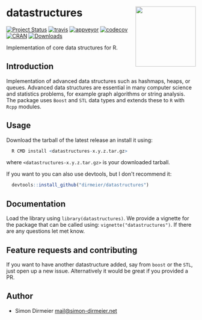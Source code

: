# datastructures <img src="https://github.com/dirmeier/datastructures/blob/master/inst/heap/sticker.png" align="right" width="160px"/>

[![Project Status](http://www.repostatus.org/badges/latest/active.svg)](http://www.repostatus.org/#active)
[![travis](https://travis-ci.org/dirmeier/datastructures.svg?branch=master)](https://travis-ci.org/dirmeier/datastructures)
[![appveyor](https://ci.appveyor.com/api/projects/status/1li41de0xhov5gc3?svg=true)](https://ci.appveyor.com/project/dirmeier/datastructures)
[![codecov](https://codecov.io/gh/dirmeier/datastructures/branch/master/graph/badge.svg)](https://codecov.io/gh/dirmeier/datastructures)
[![CRAN](http://www.r-pkg.org/badges/version/datastructures?color=brightgreen)](https://cran.r-project.org/package=datastructures)
[![Downloads](http://cranlogs.r-pkg.org/badges/grand-total/datastructures?color=brightgreen)](https://cran.r-project.org/package=datastructures)

Implementation of core data structures for R.

## Introduction

Implementation of advanced data structures such as hashmaps, heaps, or queues. 
Advanced data structures are essential in many computer science and statistics 
problems, for example graph algorithms or string analysis. The package uses 
`Boost` and `STL` data types and extends these to `R` with `Rcpp` modules.

## Usage

Download the tarball of the latest release an install it using:

```R
  R CMD install <datastructures-x.y.z.tar.gz>
```

where `<datastructures-x.y.z.tar.gz>` is your downloaded tarball.

If you want to you can also use devtools, but I don't recommend it:

```R
  devtools::install_github("dirmeier/datastructures")
```

## Documentation

Load the library using `library(datastructures)`. We provide a vignette for 
the package that can be called using: `vignette("datastructures")`. If there 
are any questions let met know.

## Feature requests and contributing

If you want to have another datastructure added, say from `boost` or the `STL`,
just open up a new issue. Alternatively it would be great if you provided a PR.

## Author

* Simon Dirmeier <a href="mailto:mail@simon-dirmeier.net">mail@simon-dirmeier.net</a>
